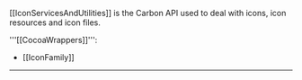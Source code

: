 

[[IconServicesAndUtilities]] is the Carbon API used to deal with icons, icon resources and icon files.

'''[[CocoaWrappers]]''':

* [[IconFamily]]

----